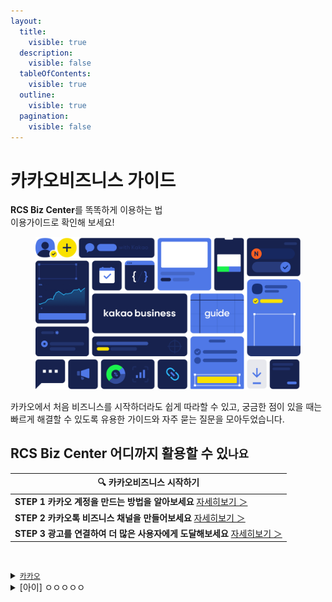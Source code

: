 ```yaml
---
layout:
  title:
    visible: true
  description:
    visible: false
  tableOfContents:
    visible: true
  outline:
    visible: true
  pagination:
    visible: false
---
```


# 카카오비즈니스 가이드

**RCS Biz Center**를 똑똑하게 이용하는 법\
이용가이드로 확인해 보세요!

<figure><img src=".gitbook/assets/image (1).png" alt=""><figcaption></figcaption></figure>

카카오에서 처음 비즈니스를 시작하더라도 쉽게 따라할 수 있고, 궁금한 점이 있을 때는 빠르게 해결할 수 있도록 유용한 가이드와 자주 묻는 질문을 모아두었습니다.



## **RCS Biz Center 어디까지 활용할 수 있`나요`**

| 🔍 카카오비즈니스 시작하기                                                                                        |
| ------------------------------------------------------------------------------------------------------ |
| **STEP 1 카카오 계정을 만드는 방법을 알아보세요** [자세히보기 ＞](https://kakaobusiness.gitbook.io/main/undefined/untitled)   |
| **STEP 2 카카오톡 비즈니스 채널을 만들어보세요** [자세히보기 ＞](https://kakaobusiness.gitbook.io/main/channel/start)         |
| **STEP 3 광고를 연결하여 더 많은 사용자에게 도달해보세요** [자세히보기 ＞](https://kakaobusiness.gitbook.io/main/ad/moment/start) |

<figure><img src=".gitbook/assets/image.avif" alt=""><figcaption></figcaption></figure>

<details>

<summary><a data-footnote-ref href="#user-content-fn-1"><code>카카오</code></a></summary>



</details>

<details>

<summary>[아이] ㅇㅇㅇㅇㅇ</summary>



</details>

[^1]: 
